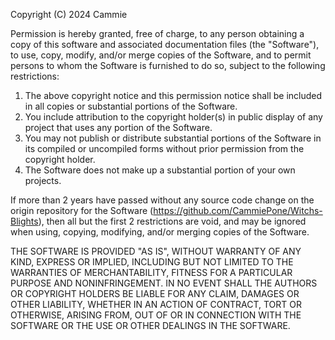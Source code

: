 Copyright (C) 2024 Cammie

Permission is hereby granted, free of charge, to any person obtaining a copy of this software and
associated documentation files (the "Software"), to use, copy, modify, and/or merge copies of the
Software, and to permit persons to whom the Software is furnished to do so, subject to the following
restrictions:

1) The above copyright notice and this permission notice shall be included in all copies or substantial
   portions of the Software.
2) You include attribution to the copyright holder(s) in public display of any project that uses any
   portion of the Software.
3) You may not publish or distribute substantial portions of the Software in its compiled or uncompiled
   forms without prior permission from the copyright holder.
4) The Software does not make up a substantial portion of your own projects.

If more than 2 years have passed without any source code change on the origin repository for the Software
(https://github.com/CammiePone/Witchs-Blights), then all but the first 2 restrictions are void, and may be ignored
when using, copying, modifying, and/or merging copies of the Software.

THE SOFTWARE IS PROVIDED "AS IS", WITHOUT WARRANTY OF ANY KIND, EXPRESS OR IMPLIED, INCLUDING BUT NOT
LIMITED TO THE WARRANTIES OF MERCHANTABILITY, FITNESS FOR A PARTICULAR PURPOSE AND NONINFRINGEMENT. IN NO
EVENT SHALL THE AUTHORS OR COPYRIGHT HOLDERS BE LIABLE FOR ANY CLAIM, DAMAGES OR OTHER LIABILITY, WHETHER
IN AN ACTION OF CONTRACT, TORT OR OTHERWISE, ARISING FROM, OUT OF OR IN CONNECTION WITH THE SOFTWARE OR THE
USE OR OTHER DEALINGS IN THE SOFTWARE.

